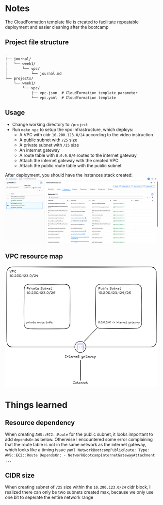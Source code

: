 # Notes

The CloudFormation template file is created to facilitate repeatable deployment and easier cleaning after the bootcamp

## Project file structure
```
.
├── journal/
│   └── week1/
│       └── vpc/
│           └── journal.md
└── projects/
    └── week1/
        └── vpc/
            ├── vpc.json  # CloudFormation template parameter
            └── vpc.yaml  # Cloudformation template
```

## Usage
- Change working directory to `/project`
- Run `make vpc` to setup the vpc infrastructure, which deploys:
    - A VPC with cidr `10.200.123.0/24` according to the video instruction
    - A public subnet with `/25` size
    - A private subnet with `/25` size
    - An internet gateway
    - A route table with `0.0.0.0/0` routes to the internet gateway
    - Attach the internet gateway with the created VPC
    - Attach the public route table with the public subnet

After deployment, you should have the instances stack created:
![cfn_stack](./assets/cloudformation_stack.png)

## VPC resource map
![vpc_resource_map](./assets/vpc_resource_map.png)

# Things learned

## Resource dependency
When creating `AWS::EC2::Route` for the public subnet, it looks important to add `dependsOn` as below. Otherwise I encountered some error complaining that the route table is not in the same network as the internet gateway, which looks like a timing issue
    ```yaml
    NetworkBootcampPublicRoute:
        Type: AWS::EC2::Route
        DependsOn:
            - NetworkBootcampInternetGatewayAttachment
    ...
    ```

## CIDR size
When creating subnet of `/25` size within the `10.200.123.0/24` cidr block, I realized there can only be two subnets created max, because we only use one bit to seperate the entire network range